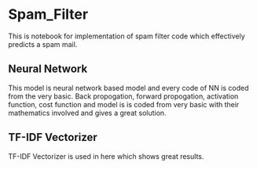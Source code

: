 # Spam_Filter

This is notebook for implementation of spam filter code which effectively predicts a spam mail. 

## Neural Network

This model is neural network based model and every code of NN is coded from the very basic. 
Back propogation, forward propogation, activation function, cost function and model is is coded from very basic with their mathematics involved and  gives a great solution.

## TF-IDF Vectorizer

TF-IDF Vectorizer is used in here which shows great results.
